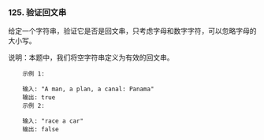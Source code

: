 ### 125. 验证回文串


给定一个字符串，验证它是否是回文串，只考虑字母和数字字符，可以忽略字母的大小写。

说明：本题中，我们将空字符串定义为有效的回文串。

```
    示例 1:
    
    输入: "A man, a plan, a canal: Panama"
    输出: true
    示例 2:
    
    输入: "race a car"
    输出: false

```
